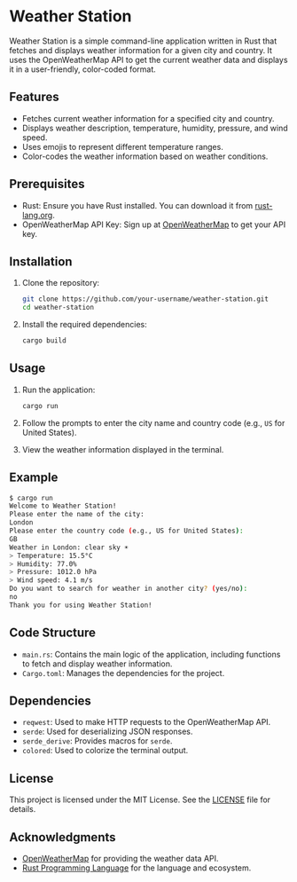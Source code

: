 
# Weather Station

Weather Station is a simple command-line application written in Rust that fetches and displays weather information for a given city and country. It uses the OpenWeatherMap API to get the current weather data and displays it in a user-friendly, color-coded format.

## Features

- Fetches current weather information for a specified city and country.
- Displays weather description, temperature, humidity, pressure, and wind speed.
- Uses emojis to represent different temperature ranges.
- Color-codes the weather information based on weather conditions.

## Prerequisites

- Rust: Ensure you have Rust installed. You can download it from [rust-lang.org](https://www.rust-lang.org/).
- OpenWeatherMap API Key: Sign up at [OpenWeatherMap](https://openweathermap.org/api) to get your API key.

## Installation

1. Clone the repository:
    ```sh
    git clone https://github.com/your-username/weather-station.git
    cd weather-station
    ```

2. Install the required dependencies:
    ```sh
    cargo build
    ```

## Usage

1. Run the application:
    ```sh
    cargo run
    ```

2. Follow the prompts to enter the city name and country code (e.g., `US` for United States).

3. View the weather information displayed in the terminal.

## Example

```sh
$ cargo run
Welcome to Weather Station!
Please enter the name of the city:
London
Please enter the country code (e.g., US for United States):
GB
Weather in London: clear sky ☀️
> Temperature: 15.5°C
> Humidity: 77.0%
> Pressure: 1012.0 hPa
> Wind speed: 4.1 m/s
Do you want to search for weather in another city? (yes/no):
no
Thank you for using Weather Station!
```

## Code Structure

- `main.rs`: Contains the main logic of the application, including functions to fetch and display weather information.
- `Cargo.toml`: Manages the dependencies for the project.

## Dependencies

- `reqwest`: Used to make HTTP requests to the OpenWeatherMap API.
- `serde`: Used for deserializing JSON responses.
- `serde_derive`: Provides macros for `serde`.
- `colored`: Used to colorize the terminal output.

## License

This project is licensed under the MIT License. See the [LICENSE](LICENSE) file for details.

## Acknowledgments

- [OpenWeatherMap](https://openweathermap.org/) for providing the weather data API.
- [Rust Programming Language](https://www.rust-lang.org/) for the language and ecosystem.
